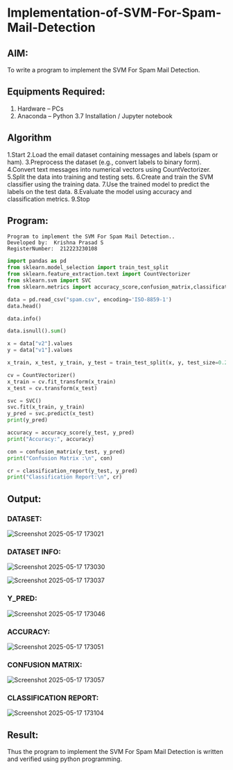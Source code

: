 # Implementation-of-SVM-For-Spam-Mail-Detection

## AIM:
To write a program to implement the SVM For Spam Mail Detection.

## Equipments Required:
1. Hardware – PCs
2. Anaconda – Python 3.7 Installation / Jupyter notebook

## Algorithm
1.Start
2.Load the email dataset containing messages and labels (spam or ham).
3.Preprocess the dataset (e.g., convert labels to binary form).
4.Convert text messages into numerical vectors using CountVectorizer.
5.Split the data into training and testing sets.
6.Create and train the SVM classifier using the training data.
7.Use the trained model to predict the labels on the test data.
8.Evaluate the model using accuracy and classification metrics.
9.Stop


## Program:
```
Program to implement the SVM For Spam Mail Detection..
Developed by:  Krishna Prasad S
RegisterNumber:  212223230108
```
```python
import pandas as pd
from sklearn.model_selection import train_test_split
from sklearn.feature_extraction.text import CountVectorizer
from sklearn.svm import SVC
from sklearn.metrics import accuracy_score,confusion_matrix,classification_report

data = pd.read_csv("spam.csv", encoding='ISO-8859-1')
data.head()

data.info()

data.isnull().sum()

x = data["v2"].values
y = data["v1"].values

x_train, x_test, y_train, y_test = train_test_split(x, y, test_size=0.2, random_state=0)

cv = CountVectorizer()
x_train = cv.fit_transform(x_train)
x_test = cv.transform(x_test)

svc = SVC()
svc.fit(x_train, y_train)
y_pred = svc.predict(x_test)
print(y_pred)

accuracy = accuracy_score(y_test, y_pred)
print("Accuracy:", accuracy)

con = confusion_matrix(y_test, y_pred)
print("Confusion Matrix :\n", con)

cr = classification_report(y_test, y_pred)
print("Classification Report:\n", cr)
```
## Output:

### DATASET:
![Screenshot 2025-05-17 173021](https://github.com/user-attachments/assets/c524fc5c-a354-43f4-8dbd-00e73b0e9bd4)

### DATASET INFO:
![Screenshot 2025-05-17 173030](https://github.com/user-attachments/assets/c9516aa1-427d-4604-8803-726edb42d362)

![Screenshot 2025-05-17 173037](https://github.com/user-attachments/assets/27ad6bf3-6d34-4116-a931-b25441bb0e38)

### Y_PRED:
![Screenshot 2025-05-17 173046](https://github.com/user-attachments/assets/cb596c37-18d0-435b-93b1-89ee7a656f4d)

### ACCURACY:
![Screenshot 2025-05-17 173051](https://github.com/user-attachments/assets/86452256-e8d0-441f-bfb6-56fd72916b3e)

### CONFUSION MATRIX:
![Screenshot 2025-05-17 173057](https://github.com/user-attachments/assets/32cff266-0627-4f83-859f-27a02f21bf52)

### CLASSIFICATION REPORT:
![Screenshot 2025-05-17 173104](https://github.com/user-attachments/assets/90d45f9f-8a8c-447b-abbb-91c340a18c21)


## Result:
Thus the program to implement the SVM For Spam Mail Detection is written and verified using python programming.

